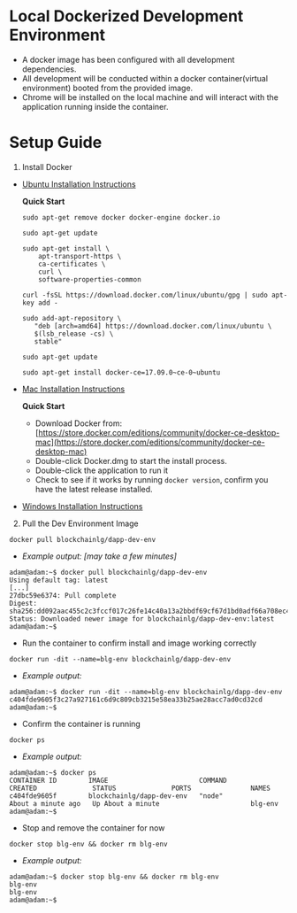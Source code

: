 # Local Dockerized Development Environment
- A docker image has been configured with all development dependencies.
- All development will be conducted within a docker container(virtual environment) booted from the provided image.
- Chrome will be installed on the local machine and will interact with the application running inside the container.

# Setup Guide
1. Install Docker
- [Ubuntu Installation Instructions](https://www.digitalocean.com/community/tutorials/how-to-install-and-use-docker-on-ubuntu-16-04)

  __Quick Start__
  ```
  sudo apt-get remove docker docker-engine docker.io

  sudo apt-get update

  sudo apt-get install \
      apt-transport-https \
      ca-certificates \
      curl \
      software-properties-common

  curl -fsSL https://download.docker.com/linux/ubuntu/gpg | sudo apt-key add -

  sudo add-apt-repository \
     "deb [arch=amd64] https://download.docker.com/linux/ubuntu \
     $(lsb_release -cs) \
     stable"

  sudo apt-get update

  sudo apt-get install docker-ce=17.09.0~ce-0~ubuntu
  ```
- [Mac Installation Instructions](https://www.docker.com/docker-mac)

  __Quick Start__
  - Download Docker from: [https://store.docker.com/editions/community/docker-ce-desktop-mac](https://store.docker.com/editions/community/docker-ce-desktop-mac)
  - Double-click Docker.dmg to start the install process.
  - Double-click the application to run it
  - Check to see if it works by running `docker version`, confirm you have the latest release installed.

- [Windows Installation Instructions](https://www.docker.com/docker-windows)

2. Pull the Dev Environment Image
```
docker pull blockchainlg/dapp-dev-env
```
- *Example output: [may take a few minutes]*
```
adam@adam:~$ docker pull blockchainlg/dapp-dev-env
Using default tag: latest
[...]
27dbc59e6374: Pull complete
Digest: sha256:dd092aac455c2c3fccf017c26fe14c40a13a2bbdf69cf67d1bd0adf66a708ec4
Status: Downloaded newer image for blockchainlg/dapp-dev-env:latest
adam@adam:~$
```
- Run the container to confirm install and image working correctly
```
docker run -dit --name=blg-env blockchainlg/dapp-dev-env
```
- *Example output:*
```
adam@adam:~$ docker run -dit --name=blg-env blockchainlg/dapp-dev-env
c404fde9605f3c27a927161c6d9c809cb3215e58ea33b25ae28acc7ad0cd32cd
adam@adam:~$
```
- Confirm the container is running
```
docker ps
```
- *Example output:*
```
adam@adam:~$ docker ps
CONTAINER ID        IMAGE                       COMMAND             CREATED              STATUS              PORTS               NAMES
c404fde9605f        blockchainlg/dapp-dev-env   "node"              About a minute ago   Up About a minute                       blg-env
adam@adam:~$
```
- Stop and remove the container for now
```
docker stop blg-env && docker rm blg-env
```
- *Example output:*
```
adam@adam:~$ docker stop blg-env && docker rm blg-env
blg-env
blg-env
adam@adam:~$
```
